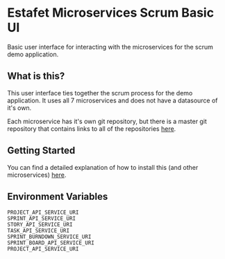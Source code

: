 # Estafet Microservices Scrum Basic UI
Basic user interface for interacting with the microservices for the scrum demo application.
## What is this?
This user interface ties together the scrum process for the demo application. It uses all 7 microservices and does not have a datasource of it's own.

Each microservice has it's own git repository, but there is a master git repository that contains links to all of the repositories [here](https://github.com/Estafet-LTD/estafet-microservices-scrum).
## Getting Started
You can find a detailed explanation of how to install this (and other microservices) [here](https://github.com/Estafet-LTD/estafet-microservices-scrum#getting-started).

## Environment Variables
```
PROJECT_API_SERVICE_URI
SPRINT_API_SERVICE_URI
STORY_API_SERVICE_URI
TASK_API_SERVICE_URI
SPRINT_BURNDOWN_SERVICE_URI
SPRINT_BOARD_API_SERVICE_URI
PROJECT_API_SERVICE_URI
```

